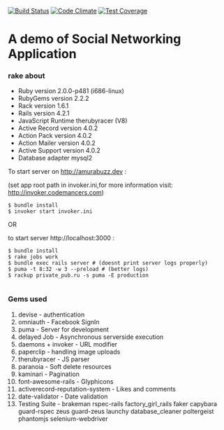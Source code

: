[![Build Status](https://travis-ci.org/hack-do/amurabuzz.svg?branch=develop)](https://travis-ci.org/hack-do/amurabuzz)
[![Code Climate](https://codeclimate.com/github/hack-do/amurabuzz/badges/gpa.svg)](https://codeclimate.com/github/hack-do/amurabuzz)
[![Test Coverage](https://codeclimate.com/github/hack-do/amurabuzz/badges/coverage.svg)](https://codeclimate.com/github/hack-do/amurabuzz/coverage)
# A demo of Social Networking Application #

### rake about ###
* Ruby version              2.0.0-p481 (i686-linux)
* RubyGems version          2.2.2
* Rack version              1.6.1
* Rails version             4.2.1
* JavaScript Runtime        therubyracer (V8)
* Active Record version     4.0.2
* Action Pack version       4.0.2
* Action Mailer version     4.0.2
* Active Support version    4.0.2
* Database adapter          mysql2


To start server on http://amurabuzz.dev :

(set app root path in invoker.ini,for more information visit: http://invoker.codemancers.com)
```
$ bundle install
$ invoker start invoker.ini
```
OR

to start server  http://localhost:3000 :
```
$ bundle install
$ rake jobs work
$ bundle exec rails server # (doesnt print server logs properly)
$ puma -t 8:32 -w 3 --preload # (better logs)
$ rackup private_pub.ru -s puma -E production


```

### Gems used ###
1. devise  - authentication
2. omniauth  - Facebook SignIn
3. puma - Server for development
4. delayed Job - Asynchronous serverside execution
5. daemons + invoker - URL modifier
6. paperclip - handling image uploads
7. therubyracer - JS parser
8. paranoia - Soft delete resources
9. kaminari - Pagination
10. font-awesome-rails - Glyphicons
11. activerecord-reputation-system - Likes and comments
12. date-validator - Date validation
13. Testing Suite -
    	brakeman
    	rspec-rails
    	factory_girl_rails
    	faker
    	capybara
    	guard-rspec
    	zeus
    	guard-zeus
    	launchy
    	database_cleaner
    	poltergeist
        phantomjs
        selenium-webdriver
